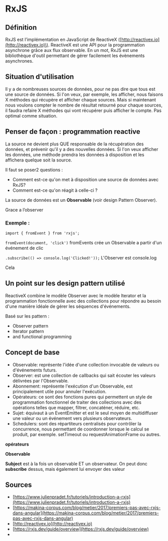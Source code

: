 # RxJS

## Définition

RxJS est l’implémentation en JavaScript de ReactiveX \([http://reactivex.io](http://reactivex.io)\). ReactiveX est une API pour la programmation asynchrone grâce aux flux observable. En un mot, RxJS est une bibliothèque d'outil permettant de gérer facilement les évènements asynchrones.

## Situation d'utilisation

Il y a de nombreuses sources de données, pour ne pas dire que tous est une source de données. Si l'on veux, par exemple, les afficher, nous faisons X méthodes qui récupère et afficher chaque sources. Mais si maintenant nous voulons compter le nombre de résultat retourné pour chaque sources, il faudra refaire X méthodes qui vont récupérer puis afficher le compte. Pas optimal comme situation.

## Penser de façon : programmation reactive

La source ne devient plus QUE responsable de la récupération des données, et prévenir qu'il y a des nouvelles données. Si l'on veux afficher les données, une méthode prendra les données à disposition et les affichera quelque soit la source.

Il faut se poser2 questions :

* Comment est-ce qu'on met à disposition une source de données avec RxJS?
* Comment est-ce qu'on réagit à celle-ci ?

La source de données est un **Observable** \(voir design Pattern Observer\).

Grace a l’observer

### Exemple :

`import { fromEvent } from 'rxjs';`

`fromEvent(document, 'click')` fromEvents crée un Observable a partir d'un événement de clic

`.subscribe(() => console.log('Clicked!'));` L'Observer est console.log

Cela

## Un point sur les design pattern utilisé

ReactiveX combine le modèle Observer avec le modèle Iterator et la programmation fonctionnelle avec des collections pour répondre au besoin d'une manière idéale de gérer les séquences d'événements.

Basé sur les pattern :

* Observer pattern
* Iterator pattern
* and functional programming

## Concept de base

* Observable: représente l'idée d'une collection invocable de valeurs ou d'événements futurs.
* Observer: est une collection de callbacks qui sait écouter les valeurs délivrées par l'Observable.
* Abonnement: représente l'exécution d'un Observable, est principalement utile pour annuler l'exécution.
* Opérateurs: ce sont des fonctions pures qui permettent un style de programmation fonctionnel de traiter des collections avec des opérations telles que mapper, filtrer, concaténer, réduire, etc.
* Sujet: équivaut à un EventEmitter et est le seul moyen de multidiffuser une valeur ou un événement vers plusieurs observateurs.
* Schedulers: sont des répartiteurs centralisés pour contrôler la concurrence, nous permettant de coordonner lorsque le calcul se produit, par exemple. setTimeout ou requestAnimationFrame ou autres.

**opérateurs**

**Observable**

**Subject** est à la fois un observable ET un observateur. On peut donc **subscribe** dessus, mais également lui envoyer des valeur

## Sources

* [https://www.julienpradet.fr/tutoriels/introduction-a-rxjs](https://www.julienpradet.fr/tutoriels/introduction-a-rxjs)
* [https://makina-corpus.com/blog/metier/2017/premiers-pas-avec-rxjs-dans-angular](https://makina-corpus.com/blog/metier/2017/premiers-pas-avec-rxjs-dans-angular)
* [http://reactivex.io](http://reactivex.io)
* [https://rxjs.dev/guide/overview](https://rxjs.dev/guide/overview)
* 
